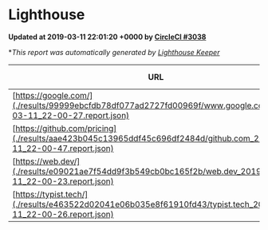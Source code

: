
# Lighthouse

**Updated at 2019-03-11 22:01:20 +0000 by [CircleCI #3038](https://circleci.com/gh/ItinerisLtd/lighthouse-keeper-example/3038)**

**This report was automatically generated by [Lighthouse Keeper](https://github.com/itinerisltd/lighthouse-keeper)*

| URL | Performance | Accessibility | Best Practices | SEO | PWA | Updated At |
| --- | --- | --- | --- | --- | --- | --- |
| [https://google.com/](./results/99999ebcfdb78df077ad2727fd00969f/www.google.com_2019-03-11_22-00-27.report.json) | 0.95 | 0.71 | 0.93 | 0.82 | 0.58 | 2019-03-11T22:00:27.338Z |
| [https://github.com/pricing](./results/aae423b045c13965ddf45c696df2484d/github.com_2019-03-11_22-00-47.report.json) | 0.8 | 0.89 | 0.93 | 0.91 | 0.58 | 2019-03-11T22:00:47.564Z |
| [https://web.dev/](./results/e09021ae7f54dd9f3b549cb0bc165f2b/web.dev_2019-03-11_22-00-23.report.json) | 0.95 | 0.93 | 0.93 | 0.87 | 1 | 2019-03-11T22:00:23.882Z |
| [https://typist.tech/](./results/e463522d02041e06b035e8f61910fd43/typist.tech_2019-03-11_22-00-26.report.json) | 1 |  |  |  |  | 2019-03-11T22:00:26.862Z |
